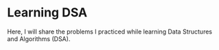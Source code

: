 # Learning DSA
 Here, I will share the problems I practiced while learning Data Structures and Algorithms (DSA).
